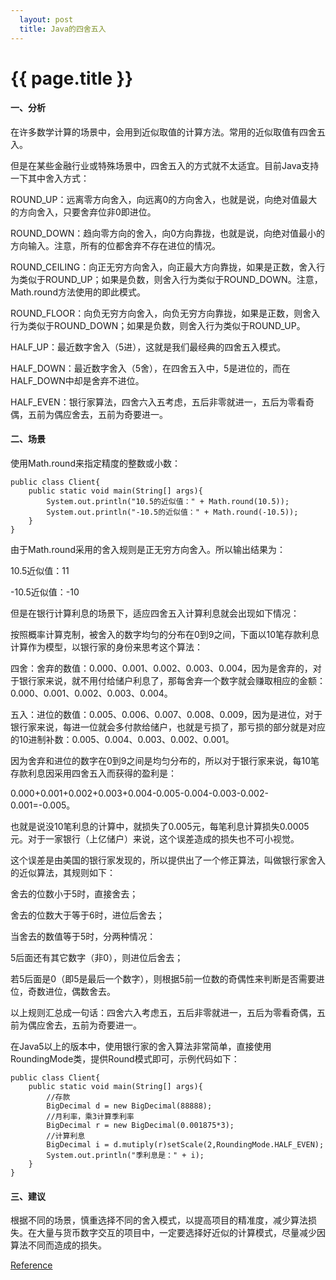 ```yaml
---     
  layout: post
  title: Java的四舍五入
---
```

{{ page.title }}
===================

#### 一、分析 

在许多数学计算的场景中，会用到近似取值的计算方法。常用的近似取值有四舍五入。 

但是在某些金融行业或特殊场景中，四舍五入的方式就不太适宜。目前Java支持一下其中舍入方式： 

ROUND_UP：远离零方向舍入，向远离0的方向舍入，也就是说，向绝对值最大的方向舍入，只要舍弃位非0即进位。 

ROUND_DOWN：趋向零方向的舍入，向0方向靠拢，也就是说，向绝对值最小的方向输入。注意，所有的位都舍弃不存在进位的情况。 

ROUND_CEILING：向正无穷方向舍入，向正最大方向靠拢，如果是正数，舍入行为类似于ROUND_UP；如果是负数，则舍入行为类似于ROUND_DOWN。注意，Math.round方法使用的即此模式。 

ROUND_FLOOR：向负无穷方向舍入，向负无穷方向靠拢，如果是正数，则舍入行为类似于ROUND_DOWN；如果是负数，则舍入行为类似于ROUND_UP。 

HALF_UP：最近数字舍入（5进），这就是我们最经典的四舍五入模式。 

HALF_DOWN：最近数字舍入（5舍），在四舍五入中，5是进位的，而在HALF_DOWN中却是舍弃不进位。 

HALF_EVEN：银行家算法，四舍六入五考虑，五后非零就进一，五后为零看奇偶，五前为偶应舍去，五前为奇要进一。 

#### 二、场景 

使用Math.round来指定精度的整数或小数： 

    public class Client{   
        public static void main(String[] args){   
            System.out.println("10.5的近似值：" + Math.round(10.5));   
            System.out.println("-10.5的近似值：" + Math.round(-10.5));   
        }   
    }   
 

由于Math.round采用的舍入规则是正无穷方向舍入。所以输出结果为： 

10.5近似值：11 

-10.5近似值：-10 

 

但是在银行计算利息的场景下，适应四舍五入计算利息就会出现如下情况： 

按照概率计算克制，被舍入的数字均匀的分布在0到9之间，下面以10笔存款利息计算作为模型，以银行家的身份来思考这个算法： 

四舍：舍弃的数值：0.000、0.001、0.002、0.003、0.004，因为是舍弃的，对于银行家来说，就不用付给储户利息了，那每舍弃一个数字就会赚取相应的金额：0.000、0.001、0.002、0.003、0.004。 

五入：进位的数值：0.005、0.006、0.007、0.008、0.009，因为是进位，对于银行家来说，每进一位就会多付款给储户，也就是亏损了，那亏损的部分就是对应的10进制补数：0.005、0.004、0.003、0.002、0.001。 

因为舍弃和进位的数字在0到9之间是均匀分布的，所以对于银行家来说，每10笔存款利息因采用四舍五入而获得的盈利是： 

0.000+0.001+0.002+0.003+0.004-0.005-0.004-0.003-0.002-0.001=-0.005。 

也就是说没10笔利息的计算中，就损失了0.005元，每笔利息计算损失0.0005元。对于一家银行（上亿储户）来说，这个误差造成的损失也不可小视觉。 

 

这个误差是由美国的银行家发现的，所以提供出了一个修正算法，叫做银行家舍入的近似算法，其规则如下： 

舍去的位数小于5时，直接舍去； 

舍去的位数大于等于6时，进位后舍去； 

当舍去的数值等于5时，分两种情况： 

5后面还有其它数字（非0），则进位后舍去； 

若5后面是0（即5是最后一个数字），则根据5前一位数的奇偶性来判断是否需要进位，奇数进位，偶数舍去。 

以上规则汇总成一句话：四舍六入考虑五，五后非零就进一，五后为零看奇偶，五前为偶应舍去，五前为奇要进一。 

 

在Java5以上的版本中，使用银行家的舍入算法非常简单，直接使用RoundingMode类，提供Round模式即可，示例代码如下： 

    public class Client{   
        public static void main(String[] args){   
            //存款   
            BigDecimal d = new BigDecimal(88888);   
            //月利率，乘3计算季利率   
            BigDecimal r = new BigDecimal(0.001875*3);   
            //计算利息   
            BigDecimal i = d.mutiply(r)setScale(2,RoundingMode.HALF_EVEN);   
            System.out.println("季利息是：" + i);   
        }    
    }

#### 三、建议 

根据不同的场景，慎重选择不同的舍入模式，以提高项目的精准度，减少算法损失。在大量与货币数字交互的项目中，一定要选择好近似的计算模式，尽量减少因算法不同而造成的损失。

[Reference](http://blog.csdn.net/p106786860/article/details/9377471)
